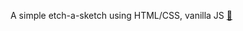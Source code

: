 A simple etch-a-sketch using HTML/CSS, vanilla JS [🔴](https://lallapallocha.github.io/etch-a-sketch/)
